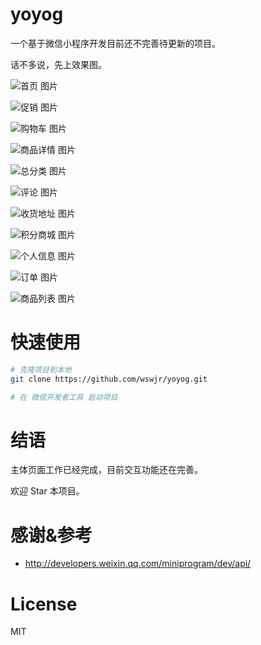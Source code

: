 # yoyog
一个基于微信小程序开发目前还不完善待更新的项目。 


话不多说，先上效果图。

![首页 图片](http://gongrongshe.jarmr.cn/public/static/upload/jk/yoyog/20181015_201803.gif)

![促销 图片](http://gongrongshe.jarmr.cn/public/static/upload/jk/yoyog/20181015_201749.gif)

![购物车 图片](http://gongrongshe.jarmr.cn/public/static/upload/jk/yoyog/20181015_201130.gif)

![商品详情 图片](http://gongrongshe.jarmr.cn/public/static/upload/jk/yoyog/20181015_201952.gif)

![总分类 图片](http://gongrongshe.jarmr.cn/public/static/upload/jk/yoyog/20181015_201906.gif)

![评论 图片](http://gongrongshe.jarmr.cn/public/static/upload/jk/yoyog/20181015_201607.gif)

![收货地址 图片](http://gongrongshe.jarmr.cn/public/static/upload/jk/yoyog/20181015_201719.gif)

![积分商城 图片](http://gongrongshe.jarmr.cn/public/static/upload/jk/yoyog/20181015_201037.gif)

![个人信息 图片](http://gongrongshe.jarmr.cn/public/static/upload/jk/yoyog/20181015_201314.gif)

![订单 图片](http://gongrongshe.jarmr.cn/public/static/upload/jk/yoyog/20181015_201429.gif)

![商品列表 图片](http://gongrongshe.jarmr.cn/public/static/upload/jk/yoyog/20181015_201835.gif)

# 快速使用  

``` bash
# 克隆项目到本地
git clone https://github.com/wswjr/yoyog.git

# 在 微信开发者工具 启动项目


```



# 结语  
主体页面工作已经完成，目前交互功能还在完善。  

欢迎 Star 本项目。


# 感谢&参考
- http://developers.weixin.qq.com/miniprogram/dev/api/

# License  

MIT

